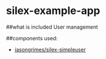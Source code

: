 silex-example-app
=================

##what is included
User management

##components used:
* [jasongrimes/silex-simpleuser](https://github.com/jasongrimes/silex-simpleuser)
